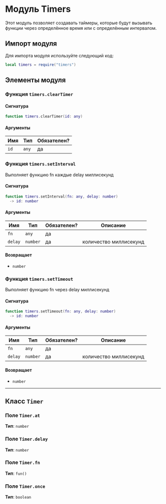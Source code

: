 # Модуль Timers

Этот модуль позволяет создавать таймеры, которые будут вызывать функции через определённое время или с определённым интервалом.

## Импорт модуля

Для импорта модуля используйте следующий код:

```lua
local timers = require("timers")
```

## Элементы модуля

### Функция `timers.clearTimer`

#### Сигнатура

```lua
function timers.clearTimer(id: any)
```

#### Аргументы

<table>
  <thead>
    <tr>
      <th>Имя</th>
      <th>Тип</th>
      <th>Обязателен?</th>
    </tr>
  </thead>
  <tbody>
    <tr>
      <td><code>id</code></td>
      <td><code>any</code></td>
      <td>да</td>
    </tr>
  </tbody>
</table>

### Функция `timers.setInterval`

Выполняет функцию fn каждые delay миллисекунд

#### Сигнатура

```lua
function timers.setInterval(fn: any, delay: number)
  -> id: number
```

#### Аргументы

<table>
  <thead>
    <tr>
      <th>Имя</th>
      <th>Тип</th>
      <th>Обязателен?</th>
      <th>Описание</th>
    </tr>
  </thead>
  <tbody>
    <tr>
      <td><code>fn</code></td>
      <td><code>any</code></td>
      <td>да</td>
      <td></td>
    </tr>
    <tr>
      <td><code>delay</code></td>
      <td><code>number</code></td>
      <td>да</td>
      <td>количество миллисекунд</td>
    </tr>
  </tbody>
</table>

#### Возвращает

- `number` 

### Функция `timers.setTimeout`

Выполняет функцию fn через delay миллисекунд

#### Сигнатура

```lua
function timers.setTimeout(fn: any, delay: number)
  -> id: number
```

#### Аргументы

<table>
  <thead>
    <tr>
      <th>Имя</th>
      <th>Тип</th>
      <th>Обязателен?</th>
      <th>Описание</th>
    </tr>
  </thead>
  <tbody>
    <tr>
      <td><code>fn</code></td>
      <td><code>any</code></td>
      <td>да</td>
      <td></td>
    </tr>
    <tr>
      <td><code>delay</code></td>
      <td><code>number</code></td>
      <td>да</td>
      <td>количество миллисекунд</td>
    </tr>
  </tbody>
</table>

#### Возвращает

- `number` 

---

## Класс `Timer`

### Поле `Timer.at`

**Тип**: `number`

### Поле `Timer.delay`

**Тип**: `number`

### Поле `Timer.fn`

**Тип**: `fun()`

### Поле `Timer.once`

**Тип**: `boolean`

